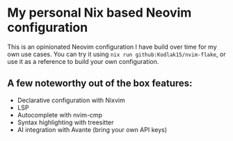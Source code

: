 # My personal Nix based Neovim configuration

This is an opinionated Neovim configuration I have build over time for my own use cases. You can try it using `nix run github:Kodlak15/nvim-flake`, or use it as a reference to build your own configuration. 

## A few noteworthy out of the box features:

- Declarative configuration with Nixvim
- LSP
- Autocomplete with nvim-cmp
- Syntax highlighting with treesitter
- AI integration with Avante (bring your own API keys)

